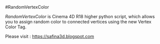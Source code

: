 #RandomVertexColor 

*RandomVertexColor* is Cinema 4D R18 higher python script, which allows you to assign random color to connected vertices using the new Vertex Color Tag.

Please visit : https://safina3d.blogspot.com